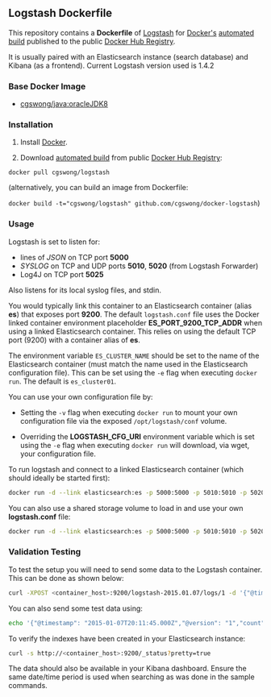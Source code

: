 ## Logstash Dockerfile

This repository contains a **Dockerfile** of [Logstash](http://www.elasticsearch.org/) for [Docker's](https://www.docker.com/) [automated build](https://registry.hub.docker.com/u/cgswong/logstash/) published to the public [Docker Hub Registry](https://registry.hub.docker.com/).

It is usually paired with an Elasticsearch instance (search database) and Kibana (as a frontend). Current Logstash version used is 1.4.2

### Base Docker Image

* [cgswong/java:oracleJDK8](https://registry.hub.docker.com/u/cgswong/java/)

### Installation

1. Install [Docker](https://www.docker.com/).

2. Download [automated build](https://registry.hub.docker.com/u/cgswong/logstash/) from public [Docker Hub Registry](https://registry.hub.docker.com/): 

  `docker pull cgswong/logstash`

  (alternatively, you can build an image from Dockerfile:

  `docker build -t="cgswong/logstash" github.com/cgswong/docker-logstash`)

### Usage
Logstash is set to listen for:
- lines of _JSON_ on TCP port **5000**
- _SYSLOG_ on TCP and UDP ports **5010**, **5020** (from Logstash Forwarder)
- Log4J on TCP port **5025**
 
Also listens for its local syslog files, and stdin.

You would typically link this container to an Elasticsearch container (alias **es**) that exposes port **9200**. The default `logstash.conf` file uses the Docker linked container environment placeholder **ES_PORT_9200_TCP_ADDR** when using a linked Elasticsearch container. This relies on using the default TCP port (9200) with a container alias of **es**.

The environment variable `ES_CLUSTER_NAME` should be set to the name of the Elasticsearch container (must match the name used in the Elasticsearch configuration file). This can be set using the `-e` flag when executing `docker run`. The default is `es_cluster01`.

You can use your own configuration file by:

- Setting the `-v` flag when executing `docker run` to mount your own configuration file via the exposed `/opt/logstash/conf` volume.

- Overriding the **LOGSTASH_CFG_URI** environment variable which is set using the `-e` flag when executing `docker run` will download, via wget, your configuration file.

To run logstash and connect to a linked Elasticsearch container (which should ideally be started first):

```sh
docker run -d --link elasticsearch:es -p 5000:5000 -p 5010:5010 -p 5020:5020 -p 5025:5025 --name logstash cgswong/logstash
```

You can also use a shared storage volume to load in and use your own **logstash.conf** file:

```sh
docker run -d --link elasticsearch:es -p 5000:5000 -p 5010:5010 -p 5020:5020 -p 5025:5025 -v /tmp/logstash.conf:/etc/logstash/conf.d/logstash.conf --name logstash cgswong/logstash
```

### Validation Testing
To test the setup you will need to send some data to the Logstash container. This can be done as shown below:

```sh
curl -XPOST <container_host>:9200/logstash-2015.01.07/logs/1 -d '{"@timestamp": "2015-01-07T20:11:45.000Z","@version": "1","count": 2048,"average": 1523.33,"host": "elasticsearch.com"}'
```

You can also send some test data using:

```sh
echo '{"@timestamp": "2015-01-07T20:11:45.000Z","@version": "1","count": 2048,"average": 1523.33,"host": "elasticsearch.com"}' | nc -w 1  <container_host> 5000
```

To verify the indexes have been created in your Elasticsearch instance:

```sh
curl -s http://<container_host>:9200/_status?pretty=true
```

The data should also be available in your Kibana dashboard. Ensure the same date/time period is used when searching as was done in the sample commands.
